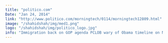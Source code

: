 ```yaml
---
title: "politico.com"
Date: "Jan 24, 2014"
link: "http://www.politico.com/morningtech/0114/morningtech12809.html"
image: "/shahidshah/img/med1.png"
logo: "/shahidshah/img/politico_logo.jpg"
info: "Immigration back on GOP agenda PCLOB wary of Obama timeline on NSA reform"
---
```


